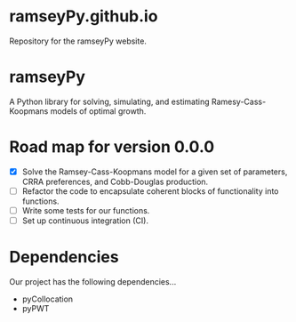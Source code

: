 # ramseyPy.github.io
Repository for the ramseyPy website.

# ramseyPy
A Python library for solving, simulating, and estimating Ramesy-Cass-Koopmans models of optimal growth.

# Road map for version 0.0.0

- [x] Solve the Ramsey-Cass-Koopmans model for a given set of parameters, CRRA preferences, and Cobb-Douglas production.
- [ ] Refactor the code to encapsulate coherent blocks of functionality into functions.
- [ ] Write some tests for our functions.
- [ ] Set up continuous integration (CI).

# Dependencies

Our project has the following dependencies...

* pyCollocation
* pyPWT 
